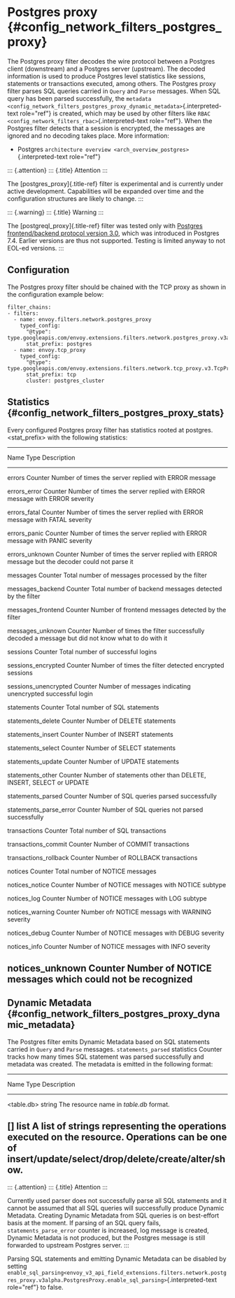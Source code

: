 Postgres proxy {#config_network_filters_postgres_proxy}
==============

The Postgres proxy filter decodes the wire protocol between a Postgres
client (downstream) and a Postgres server (upstream). The decoded
information is used to produce Postgres level statistics like sessions,
statements or transactions executed, among others. The Postgres proxy
filter parses SQL queries carried in `Query` and `Parse` messages. When
SQL query has been parsed successfully, the
`metadata <config_network_filters_postgres_proxy_dynamic_metadata>`{.interpreted-text
role="ref"} is created, which may be used by other filters like
`RBAC <config_network_filters_rbac>`{.interpreted-text role="ref"}. When
the Postgres filter detects that a session is encrypted, the messages
are ignored and no decoding takes place. More information:

-   Postgres
    `architecture overview <arch_overview_postgres>`{.interpreted-text
    role="ref"}

::: {.attention}
::: {.title}
Attention
:::

The [postgres_proxy]{.title-ref} filter is experimental and is currently
under active development. Capabilities will be expanded over time and
the configuration structures are likely to change.
:::

::: {.warning}
::: {.title}
Warning
:::

The [postgreql_proxy]{.title-ref} filter was tested only with [Postgres
frontend/backend protocol version 3.0](), which was introduced in
Postgres 7.4. Earlier versions are thus not supported. Testing is
limited anyway to not EOL-ed versions.
:::

Configuration
-------------

The Postgres proxy filter should be chained with the TCP proxy as shown
in the configuration example below:

``` {.yaml}
filter_chains:
- filters:
  - name: envoy.filters.network.postgres_proxy
    typed_config:
      "@type": type.googleapis.com/envoy.extensions.filters.network.postgres_proxy.v3alpha.PostgresProxy
      stat_prefix: postgres
  - name: envoy.tcp_proxy
    typed_config:
      "@type": type.googleapis.com/envoy.extensions.filters.network.tcp_proxy.v3.TcpProxy
      stat_prefix: tcp
      cluster: postgres_cluster
```

Statistics {#config_network_filters_postgres_proxy_stats}
----------

Every configured Postgres proxy filter has statistics rooted at
postgres.\<stat_prefix\> with the following statistics:

  ------------------------------------------------------------------------
  Name                         Type           Description
  ---------------------------- -------------- ----------------------------
  errors                       Counter        Number of times the server
                                              replied with ERROR message

  errors_error                 Counter        Number of times the server
                                              replied with ERROR message
                                              with ERROR severity

  errors_fatal                 Counter        Number of times the server
                                              replied with ERROR message
                                              with FATAL severity

  errors_panic                 Counter        Number of times the server
                                              replied with ERROR message
                                              with PANIC severity

  errors_unknown               Counter        Number of times the server
                                              replied with ERROR message
                                              but the decoder could not
                                              parse it

  messages                     Counter        Total number of messages
                                              processed by the filter

  messages_backend             Counter        Total number of backend
                                              messages detected by the
                                              filter

  messages_frontend            Counter        Number of frontend messages
                                              detected by the filter

  messages_unknown             Counter        Number of times the filter
                                              successfully decoded a
                                              message but did not know
                                              what to do with it

  sessions                     Counter        Total number of successful
                                              logins

  sessions_encrypted           Counter        Number of times the filter
                                              detected encrypted sessions

  sessions_unencrypted         Counter        Number of messages
                                              indicating unencrypted
                                              successful login

  statements                   Counter        Total number of SQL
                                              statements

  statements_delete            Counter        Number of DELETE statements

  statements_insert            Counter        Number of INSERT statements

  statements_select            Counter        Number of SELECT statements

  statements_update            Counter        Number of UPDATE statements

  statements_other             Counter        Number of statements other
                                              than DELETE, INSERT, SELECT
                                              or UPDATE

  statements_parsed            Counter        Number of SQL queries parsed
                                              successfully

  statements_parse_error       Counter        Number of SQL queries not
                                              parsed successfully

  transactions                 Counter        Total number of SQL
                                              transactions

  transactions_commit          Counter        Number of COMMIT
                                              transactions

  transactions_rollback        Counter        Number of ROLLBACK
                                              transactions

  notices                      Counter        Total number of NOTICE
                                              messages

  notices_notice               Counter        Number of NOTICE messages
                                              with NOTICE subtype

  notices_log                  Counter        Number of NOTICE messages
                                              with LOG subtype

  notices_warning              Counter        Number ofr NOTICE messags
                                              with WARNING severity

  notices_debug                Counter        Number of NOTICE messages
                                              with DEBUG severity

  notices_info                 Counter        Number of NOTICE messages
                                              with INFO severity

  notices_unknown              Counter        Number of NOTICE messages
                                              which could not be
                                              recognized
  ------------------------------------------------------------------------

Dynamic Metadata {#config_network_filters_postgres_proxy_dynamic_metadata}
----------------

The Postgres filter emits Dynamic Metadata based on SQL statements
carried in `Query` and `Parse` messages. `statements_parsed` statistics
Counter tracks how many times SQL statement was parsed successfully and
metadata was created. The metadata is emitted in the following format:

  -----------------------------------------------------------------------------------------
  Name              Type              Description
  ----------------- ----------------- -----------------------------------------------------
  \<table.db\>      string            The resource name in *table.db* format.

  \[\]              list              A list of strings representing the operations
                                      executed on the resource. Operations can be one of
                                      insert/update/select/drop/delete/create/alter/show.
  -----------------------------------------------------------------------------------------

::: {.attention}
::: {.title}
Attention
:::

Currently used parser does not successfully parse all SQL statements and
it cannot be assumed that all SQL queries will successfully produce
Dynamic Metadata. Creating Dynamic Metadata from SQL queries is on
best-effort basis at the moment. If parsing of an SQL query fails,
`statements_parse_error` counter is increased, log message is created,
Dynamic Metadata is not produced, but the Postgres message is still
forwarded to upstream Postgres server.
:::

Parsing SQL statements and emitting Dynamic Metadata can be disabled by
setting
`enable_sql_parsing<envoy_v3_api_field_extensions.filters.network.postgres_proxy.v3alpha.PostgresProxy.enable_sql_parsing>`{.interpreted-text
role="ref"} to false.
